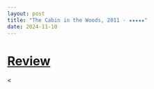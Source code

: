 ```yaml
---
layout: post
title: "The Cabin in the Woods, 2011 - ★★★★★"
date: 2024-11-10
---
```


# [Review](https://letterboxd.com/pavlesap/film/the-cabin-in-the-woods/)

<
